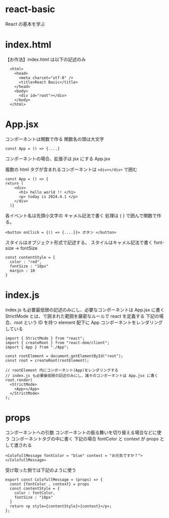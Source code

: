 # react-basic

React の基本を学ぶ

# index.html

【お作法】index.html は以下の記述のみ
```
  <html>
    <head>
      <meta charset="utf-8" />
      <title>React Basic</title>
    </head>
    <body>
      <div id="root"></div>
    </body>
  </html>
```

# App.jsx

コンポーネントは関数で作る
関数名の頭は大文字
```
const App = () => {....}
```

コンポーネントの場合、拡張子は jsx にする
App.jsx

複数の html タグが含まれるコンポーネントは ```<div></div>``` で囲む
```
const App = () => {
return (
    <div>
      <h1> hello world !! </h1>
      <p> today is 2024.4.1 </p>
    </div>
  )}
```

各イベント名は先頭小文字の キャメル記法で書く
処理は { } で囲んで関数で作る。
```
<button onClick = {() => {....}}> ボタン </button>
```

スタイルはオブジェクト形式で記述する。
スタイルはキャメル記法で書く font-size → fontSize
```
const contentStyle = {
  color : "red",
  fontSize : "18px"
  margin : 10
}
```

# index.js

index.js も必要最低限の記述のみにし、必要なコンポーネントは App.jsx に書く
StrictMode とは、<StrictMode></StrictMode>で囲まれた範囲を厳密なルールで react を定義する
下記の場合、root という ID を持つ element 配下に App コンポーネントをレンダリングしている

```
import { StrictMode } from "react";
import { createRoot } from "react-dom/client";
import { App } from "./App";

const rootElement = document.getElementById("root");
const root = createRoot(rootElement);

// rootElement 内にコンポーネント(App)をレンダリングする
// index.js も必要最低限の記述のみにし、諸々のコンポーネントは App.jsx に書く
root.render(
  <StrictMode>
    <App></App>
  </StrictMode>
);
```
# props

コンポーネントへの引数
コンポーネントの振る舞いを切り替える場合などに使う
コンポーネントタグの中に書く
下記の場合 fontColor と context が props として渡される
```
<ColofullMessage fontColor = "blue" context = "お元気ですか？"></ColofullMessage>
```

受け取った側では下記のように使う
```
export const ColofullMessage = (props) => {
  const {fontColor , context} = props
  const contentStyle = {
    color : fontColor,
    fontSize : "18px"
  }
  return <p style={contentStyle}>{context}</p>;
};
```

